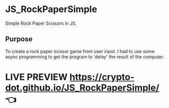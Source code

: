 # JS_RockPaperSimple
Simple Rock Paper Scissors in JS.

## Purpose
To create a rock paper scissor game from user input. I had to use some async programming to get the program to 'delay' the result of the computer.
# LIVE PREVIEW https://crypto-dot.github.io/JS_RockPaperSimple/ 👈
